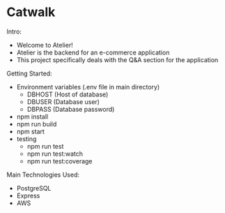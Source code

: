 # Catwalk

Intro:
- Welcome to Atelier!
- Atelier is the backend for an e-commerce application
- This project specifically deals with the Q&A section for the application

Getting Started:
- Environment variables (.env file in main directory)
  - DBHOST (Host of database)
  - DBUSER (Database user)
  - DBPASS (Database password)
- npm install
- npm run build
- npm start
- testing
  - npm run test
  - npm run test:watch
  - npm run test:coverage

Main Technologies Used:
- PostgreSQL
- Express
- AWS